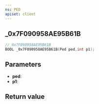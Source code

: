 ```yaml
---
ns: PED
apiset: client
---
```

## _0x7F090958AE95B61B

```c
// 0x7F090958AE95B61B
BOOL _0x7F090958AE95B61B(Ped ped,int p1);
```


## Parameters
* **ped**:
* **p1**:

## Return value
